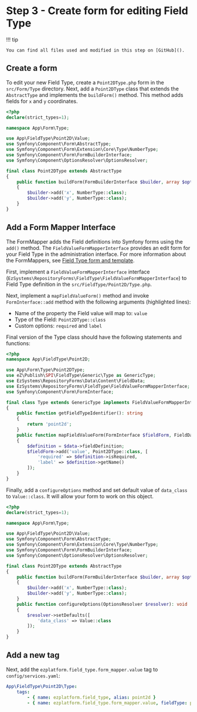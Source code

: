 # Step 3 - Create form for editing Field Type

!!! tip

    You can find all files used and modified in this step on [GitHub]().

## Create a form

To edit your new Field Type, create a `Point2DType.php` form in the `src/Form/Type` directory.
Next, add a `Point2DType` class that extends the `AbstractType` and implements the `buildForm()` method.
This method adds fields for `x` and `y` coordinates.

```php
<?php
declare(strict_types=1);

namespace App\Form\Type;

use App\FieldType\Point2D\Value;
use Symfony\Component\Form\AbstractType;
use Symfony\Component\Form\Extension\Core\Type\NumberType;
use Symfony\Component\Form\FormBuilderInterface;
use Symfony\Component\OptionsResolver\OptionsResolver;

final class Point2DType extends AbstractType
{
    public function buildForm(FormBuilderInterface $builder, array $options): void
    {
        $builder->add('x', NumberType::class);
        $builder->add('y', NumberType::class);
    }
}
```

## Add a Form Mapper Interface

The FormMapper adds the Field definitions into Symfony forms using the `add()` method. 
The `FieldValueFormMapperInterface` provides an edit form for your Field Type in the administration interface.
For more information about the FormMappers, see [Field Type form and template](../../api/field_type_form_and_template.md).

First, implement a `FieldValueFormMapperInterface` interface (`EzSystems\RepositoryForms\FieldType\FieldValueFormMapperInterface`) to Field Type definition in the `src/FieldType/Point2D/Type.php`.

Next, implement a `mapFieldValueForm()` method and invoke `FormInterface::add` method with the following arguments (highlighted lines):

- Name of the property the Field value will map to: `value`
- Type of the Field: `Point2DType::class`
- Custom options: `required` and `label`

Final version of the Type class should have the following statements and functions:

```php hl_lines="16 17 18 19 20 21 22 23"
<?php
namespace App\FieldType\Point2D;

use App\Form\Type\Point2DType;
use eZ\Publish\SPI\FieldType\Generic\Type as GenericType;
use EzSystems\RepositoryForms\Data\Content\FieldData;
use EzSystems\RepositoryForms\FieldType\FieldValueFormMapperInterface;
use Symfony\Component\Form\FormInterface;

final class Type extends GenericType implements FieldValueFormMapperInterface
{
    public function getFieldTypeIdentifier(): string
    {
        return 'point2d';
    }
    public function mapFieldValueForm(FormInterface $fieldForm, FieldData $data)
    {
        $definition = $data->fieldDefinition;
        $fieldForm->add('value', Point2DType::class, [
            'required' => $definition->isRequired,
            'label' => $definition->getName()
        ]);
    }
}
```

Finally, add a `configureOptions` method and set default value of `data_class` to `Value::class`. It will allow your form to work on this object.

```php
<?php
declare(strict_types=1);

namespace App\Form\Type;

use App\FieldType\Point2D\Value;
use Symfony\Component\Form\AbstractType;
use Symfony\Component\Form\Extension\Core\Type\NumberType;
use Symfony\Component\Form\FormBuilderInterface;
use Symfony\Component\OptionsResolver\OptionsResolver;

final class Point2DType extends AbstractType
{
    public function buildForm(FormBuilderInterface $builder, array $options): void
    {
        $builder->add('x', NumberType::class);
        $builder->add('y', NumberType::class);
    }
    public function configureOptions(OptionsResolver $resolver): void
    {
        $resolver->setDefaults([
            'data_class' => Value::class
        ]);
    }
}
```

## Add a new tag

Next, add the `ezplatform.field_type.form_mapper.value` tag to `config/services.yaml`:

```yaml hl_lines="4"
App\FieldType\Point2D\Type:
    tags:
        - { name: ezplatform.field_type, alias: point2d }
        - { name: ezplatform.field_type.form_mapper.value, fieldType: point2d }
```
